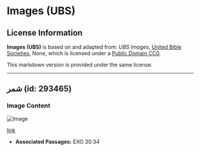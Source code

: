 # Images (UBS)

## License Information

**Images (UBS)** is based on and adapted from: _UBS Images_, [United Bible Societies](https://unitedbiblesocieties.org/), None, which is licensed under a [Public Domain CC0](https://creativecommons.org/public-domain/cc0/).

This markdown version is provided under the same license.



--------------------------------

## شمر (id: 293465)

### Image Content

![Image](https://cdn.aquifer.bible/aquifer-content/resources/Media/WEB-0216_fennel.jpg)

[link](https://cdn.aquifer.bible/aquifer-content/resources/Media/WEB-0216_fennel.jpg)

* **Associated Passages:** EXO 30:34

